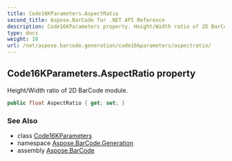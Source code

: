 ```yaml
---
title: Code16KParameters.AspectRatio
second_title: Aspose.BarCode for .NET API Reference
description: Code16KParameters property. Height/Width ratio of 2D BarCode module
type: docs
weight: 10
url: /net/aspose.barcode.generation/code16kparameters/aspectratio/
---
```

## Code16KParameters.AspectRatio property

Height/Width ratio of 2D BarCode module.

```csharp
public float AspectRatio { get; set; }
```

### See Also

* class [Code16KParameters](../)
* namespace [Aspose.BarCode.Generation](../../code16kparameters/)
* assembly [Aspose.BarCode](../../../)


